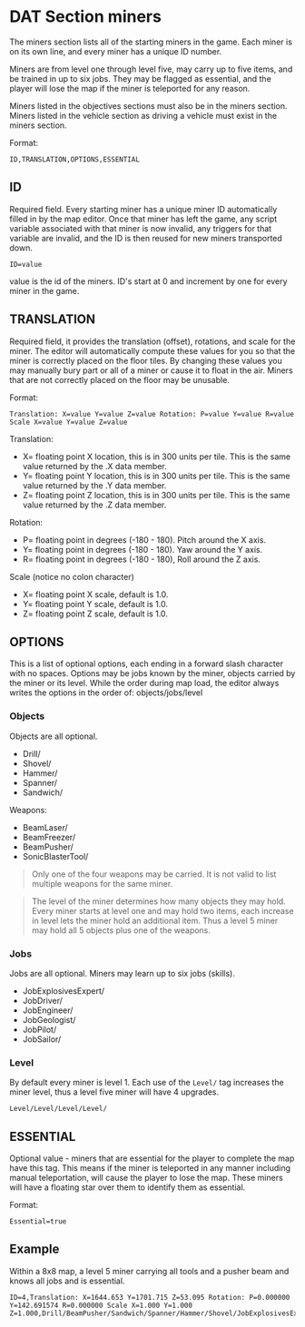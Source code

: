 # DAT Section miners

The miners section lists all of the starting miners in the game. Each miner is on its own line, and every miner has a unique ID number.

Miners are from level one through level five, may carry up to five items, and be trained in up to six jobs. They may be flagged as essential, and the player will lose the map if the miner is teleported for any reason.

Miners listed in the objectives sections must also be in the miners section. Miners listed in the vehicle section as driving a vehicle must exist in the miners section.

Format:

```
ID,TRANSLATION,OPTIONS,ESSENTIAL
```

## ID

Required field. Every starting miner has a unique miner ID automatically filled in by the map editor. Once that miner has left the game, any script variable associated with that miner is now invalid, any triggers for that variable are invalid, and the ID is then reused for new miners transported down.

```
ID=value
```
value is the id of the miners. ID's start at 0 and increment by one for every miner in the game. 

## TRANSLATION

Required field, it provides the translation (offset), rotations, and scale for the miner. The editor will automatically compute these values for you so that the miner is correctly placed on the floor tiles. By changing these values you may manually bury part or all of a miner or cause it to float in the air. Miners that are not correctly placed on the floor may be unusable.

Format:
```
Translation: X=value Y=value Z=value Rotation: P=value Y=value R=value Scale X=value Y=value Z=value
```

Translation:
- X= floating point X location, this is in 300 units per tile. This is the same value returned by the .X data member.
- Y= floating point Y location, this is in 300 units per tile. This is the same value returned by the .Y data member.
- Z= floating point Z location, this is in 300 units per tile. This is the same value returned by the .Z data member.

Rotation:
- P= floating point in degrees (-180 - 180). Pitch around the X axis.
- Y= floating point in degrees (-180 - 180). Yaw around the Y axis.
- R= floating point in degrees (-180 - 180), Roll around the Z axis.

Scale  (notice no colon character)
- X= floating point X scale, default is 1.0.
- Y= floating point Y scale, default is 1.0.
- Z= floating point Z scale, default is 1.0.

## OPTIONS

This is a list of optional options, each ending in a forward slash character with no spaces. Options may be jobs known by the miner, objects carried by the miner or its level.  While the order during map load, the editor always writes the options in the order of: objects/jobs/level


### Objects
Objects are all optional.

- Drill/ 
- Shovel/ 
- Hammer/ 
- Spanner/ 
- Sandwich/ 

Weapons:

- BeamLaser/ 
- BeamFreezer/ 
- BeamPusher/ 
- SonicBlasterTool/ 
 
> Only one of the four weapons may be carried. It is not valid to list multiple weapons for the same miner.

> The level of the miner determines how many objects they may hold. Every miner starts at level one and may hold two items, each increase in level lets the miner hold an additional item. Thus a level 5 miner may hold all 5 objects plus one of the weapons.

### Jobs
Jobs are all optional. Miners may learn up to six jobs (skills).

- JobExplosivesExpert/ 
- JobDriver/ 
- JobEngineer/ 
- JobGeologist/ 
- JobPilot/ 
- JobSailor/ 

### Level
By default every miner is level 1. Each use of the `Level/` tag increases the miner level, thus a level five miner will have 4 upgrades.
```
Level/Level/Level/Level/
```

## ESSENTIAL

Optional value - miners that are essential for the player to complete the map have this tag. This means if the miner is teleported in any manner including manual teleportation, will cause the player to lose the map. These miners will have a floating star over them to identify them as essential.

Format:
```
Essential=true
```

## Example
Within a 8x8 map, a level 5 miner carrying all tools and a pusher beam and knows all jobs and is essential.

```
ID=4,Translation: X=1644.653 Y=1701.715 Z=53.095 Rotation: P=0.000000 Y=142.691574 R=0.000000 Scale X=1.000 Y=1.000 Z=1.000,Drill/BeamPusher/Sandwich/Spanner/Hammer/Shovel/JobExplosivesExpert/JobDriver/JobEngineer/JobGeologist/JobPilot/JobSailor/Level/Level/Level/Level/,Essential=true
```
